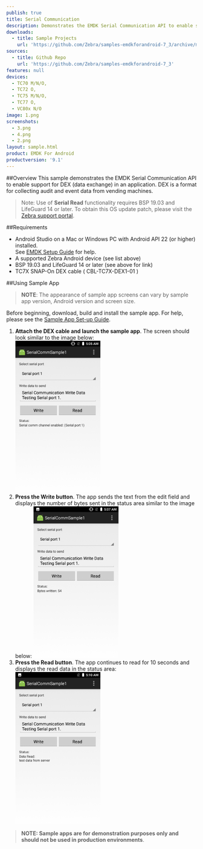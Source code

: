 ```yaml
---
publish: true
title: Serial Communication
description: Demonstrates the EMDK Serial Communication API to enable support for DEX (data exchange) in an application. DEX is a format for collecting audit and event data from vending machines.
downloads:
  - title: Sample Projects
    url: 'https://github.com/Zebra/samples-emdkforandroid-7_3/archive/master.zip'
sources:
  - title: Github Repo
    url: 'https://github.com/Zebra/samples-emdkforandroid-7_3'
features: null
devices:
  - TC70 M/N/O,
  - TC72 O, 
  - TC75 M/N/O,
  - TC77 O,
  - VC80x N/O
image: 1.png
screenshots:
  - 3.png
  - 4.png
  - 2.png
layout: sample.html
product: EMDK For Android
productversion: '9.1'
---
```



##Overview
This sample demonstrates the EMDK Serial Communication API to enable support for DEX (data exchange) in an application. DEX is a format for collecting audit and event data from vending machines.

>Note: Use of **Serial Read** functionality requires BSP 19.03 and LifeGuard 14 or later. To obtain this OS update patch, please visit the [Zebra support portal](https://www.zebra.com/us/en/support-downloads/software/operating-system/tc70-operating-system.html). 

##Requirements
* Android Studio on a Mac or Windows PC with Android API 22 (or higher) installed.<br>See [EMDK Setup Guide](/emdk-for-android/9-1/guide/setup) for help. 
* A supported Zebra Android device (see list above)
* BSP 19.03 and LifeGuard 14 or later (see above for link)
* TC7X SNAP-On DEX cable ( CBL-TC7X-DEX1-01 )

##Using Sample App

>**NOTE**: The appearance of sample app screens can vary by sample app version, Android version and screen size.

Before beginning, download, build and install the sample app. For help, please see the [Sample App Set-up Guide](/emdk-for-android/9-1/guide/emdksamples_androidstudio). 

1. **Attach the DEX cable and launch the sample app**. The screen should look similar to the image below:  
    <img alt="image" style="height:400px" src="3.png"/>
2. **Press the Write button**. The app sends the text from the edit field and displays the number of bytes sent in the status area similar to the image below: 
      <img alt="image" style="height:400px" src="4.png"/>
3.  **Press the Read button**. The app continues to read for 10 seconds and displays the read data in the status area:
    <img alt="image" style="height:400px" src="2.png"/>
  
> **NOTE: Sample apps are for demonstration purposes only and should not be used in production environments**.

